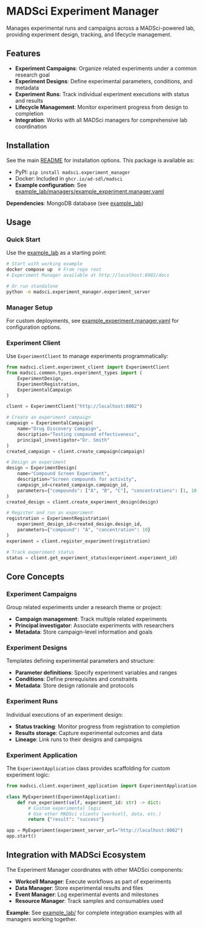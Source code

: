 # MADSci Experiment Manager

Manages experimental runs and campaigns across a MADSci-powered lab, providing experiment design, tracking, and lifecycle management.

## Features

- **Experiment Campaigns**: Organize related experiments under a common research goal
- **Experiment Designs**: Define experimental parameters, conditions, and metadata
- **Experiment Runs**: Track individual experiment executions with status and results
- **Lifecycle Management**: Monitor experiment progress from design to completion
- **Integration**: Works with all MADSci managers for comprehensive lab coordination

## Installation

See the main [README](../../README.md#installation) for installation options. This package is available as:
- PyPI: `pip install madsci.experiment_manager`
- Docker: Included in `ghcr.io/ad-sdl/madsci`
- **Example configuration**: See [example_lab/managers/example_experiment.manager.yaml](../../example_lab/managers/example_experiment.manager.yaml)

**Dependencies**: MongoDB database (see [example_lab](../../example_lab/))

## Usage

### Quick Start

Use the [example_lab](../../example_lab/) as a starting point:

```bash
# Start with working example
docker compose up  # From repo root
# Experiment Manager available at http://localhost:8002/docs

# Or run standalone
python -m madsci.experiment_manager.experiment_server
```

### Manager Setup

For custom deployments, see [example_experiment.manager.yaml](../../example_lab/managers/example_experiment.manager.yaml) for configuration options.

### Experiment Client

Use `ExperimentClient` to manage experiments programmatically:

```python
from madsci.client.experiment_client import ExperimentClient
from madsci.common.types.experiment_types import (
    ExperimentDesign,
    ExperimentRegistration,
    ExperimentalCampaign
)

client = ExperimentClient("http://localhost:8002")

# Create an experiment campaign
campaign = ExperimentalCampaign(
    name="Drug Discovery Campaign",
    description="Testing compound effectiveness",
    principal_investigator="Dr. Smith"
)
created_campaign = client.create_campaign(campaign)

# Design an experiment
design = ExperimentDesign(
    name="Compound Screen Experiment",
    description="Screen compounds for activity",
    campaign_id=created_campaign.campaign_id,
    parameters={"compounds": ["A", "B", "C"], "concentrations": [1, 10, 100]}
)
created_design = client.create_experiment_design(design)

# Register and run an experiment
registration = ExperimentRegistration(
    experiment_design_id=created_design.design_id,
    parameters={"compound": "A", "concentration": 10}
)
experiment = client.register_experiment(registration)

# Track experiment status
status = client.get_experiment_status(experiment.experiment_id)
```

## Core Concepts

### Experiment Campaigns
Group related experiments under a research theme or project:
- **Campaign management**: Track multiple related experiments
- **Principal investigator**: Associate experiments with researchers
- **Metadata**: Store campaign-level information and goals

### Experiment Designs
Templates defining experimental parameters and structure:
- **Parameter definitions**: Specify experiment variables and ranges
- **Conditions**: Define prerequisites and constraints
- **Metadata**: Store design rationale and protocols

### Experiment Runs
Individual executions of an experiment design:
- **Status tracking**: Monitor progress from registration to completion
- **Results storage**: Capture experimental outcomes and data
- **Lineage**: Link runs to their designs and campaigns

### Experiment Application

The `ExperimentApplication` class provides scaffolding for custom experiment logic:

```python
from madsci.client.experiment_application import ExperimentApplication

class MyExperiment(ExperimentApplication):
    def run_experiment(self, experiment_id: str) -> dict:
        # Custom experimental logic
        # Use other MADSci clients (workcell, data, etc.)
        return {"result": "success"}

app = MyExperiment(experiment_server_url="http://localhost:8002")
app.start()
```

## Integration with MADSci Ecosystem

The Experiment Manager coordinates with other MADSci components:
- **Workcell Manager**: Execute workflows as part of experiments
- **Data Manager**: Store experimental results and files
- **Event Manager**: Log experimental events and milestones
- **Resource Manager**: Track samples and consumables used

**Example**: See [example_lab/](../../example_lab/) for complete integration examples with all managers working together.
